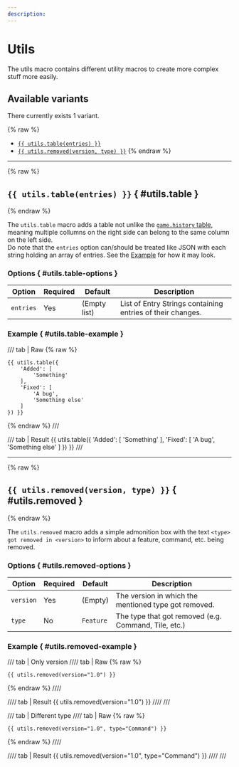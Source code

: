 ```yaml
---
description: 
---
```


# Utils

The utils macro contains different utility macros to create more complex stuff more easily.

## Available variants

There currently exists 1 variant.

{% raw %}
- [`{{ utils.table(entries) }}`](#utils.table)
- [`{{ utils.removed(version, type) }}`](#utils.removed)
{% endraw %}

----

{% raw %}
## `{{ utils.table(entries) }}` { #utils.table }
{% endraw %}

The `utils.table` macro adds a table not unlike the [`game.history` table](game.md#game.history), meaning multiple collumns on the right side can belong to the same column on the left side.  
Do note that the `entries` option can/should be treated like JSON with each string holding an array of entries. See the [Example](#utils.table-example) for how it may look.

### Options { #utils.table-options }

| Option    | Required | Default      | Description                                                |
|-----------|----------|--------------|------------------------------------------------------------|
| `entries` | Yes      | (Empty list) | List of Entry Strings containing entries of their changes. |

### Example { #utils.table-example }

/// tab | Raw
{% raw %}
```
{{ utils.table({
    'Added': [
        'Something'
    ],
    'Fixed': [
        'A bug',
        'Something else'
    ]
}) }}
```
{% endraw %}
///

/// tab | Result
{{ utils.table({
    'Added': [
        'Something'
    ],
    'Fixed': [
        'A bug',
        'Something else'
    ]
}) }}
///

----

{% raw %}
## `{{ utils.removed(version, type) }}` { #utils.removed }
{% endraw %}

The `utils.removed` macro adds a simple admonition box with the text `<type> got removed in <version>` to inform about a feature, command, etc. being removed.

### Options { #utils.removed-options }

| Option    | Required | Default   | Description                                          |
|-----------|----------|-----------|------------------------------------------------------|
| `version` | Yes      | (Empty)   | The version in which the mentioned type got removed. |
| `type`    | No       | `Feature` | The type that got removed (e.g. Command, Tile, etc.) |

### Example { #utils.removed-example }

/// tab | Only version
//// tab | Raw
{% raw %}
```
{{ utils.removed(version="1.0") }}
```
{% endraw %}
////

//// tab | Result
{{ utils.removed(version="1.0") }}
////
///

/// tab | Different type
//// tab | Raw
{% raw %}
```
{{ utils.removed(version="1.0", type="Command") }}
```
{% endraw %}
////

//// tab | Result
{{ utils.removed(version="1.0", type="Command") }}
////
///